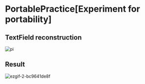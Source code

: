# PortablePractice[Experiment for portability]

## TextField reconstruction

![pi](https://github.com/WeiberNoname/PortablePractice/assets/129390032/dfbfff4a-2d66-48bc-a970-d039b52eaec9)

## Result 

![ezgif-2-bc9641de8f](https://github.com/WeiberNoname/PortablePractice/assets/129390032/545fb3d1-e880-45fc-857c-43ce04352c34)

